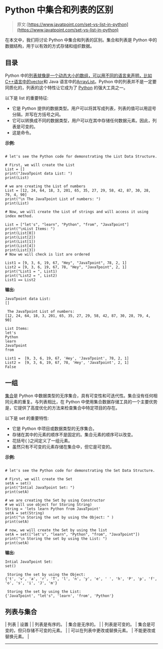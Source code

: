 # Python 中集合和列表的区别

> 原文:[https://www.javatpoint.com/set-vs-list-in-python](https://www.javatpoint.com/set-vs-list-in-python)

在本文中，我们将讨论 Python 中集合和列表的区别。集合和列表是 Python 中的数据结构，用于以有效的方式存储和组织数据。

## 目录

Python 中的[列表就像是一个动态大小的数组，可以用不同的语言来声明，比如 C++语言中的](https://www.javatpoint.com/python-lists)[vector](https://www.javatpoint.com/cpp-vector)和 Java 语言中的[ArrayList](https://www.javatpoint.com/java-arraylist)。Python 中的列表并不是一定要同质化的，列表的这个特性让它成为了 [Python](https://www.javatpoint.com/python-tutorial) 的强大工具之一。

以下是 list 的重要特征:

*   它是 Python 提供的数据类型。用户可以将其写成列表，列表的值可以用逗号分隔，并写在方括号之间。
*   它可以转换成不同的数据类型，用户可以在其中存储任何数据元素。因此，列表是可变的。
*   这是命令。

**示例:**

```

# let's see the Python code for demonstrating the List Data Structure. 

# First, we will create the List
List = []
print("JavaTpoint data List: ")
print(List)

# we are creating the List of numbers
List = [12, 24, 64, 18, 3, 201, 65, 35, 27, 29, 58, 42, 87, 30, 28, 79, 4, 90]
print("\n The JavaTpoint List of numbers: ")
print(List)

# Now, we will create the List of strings and will access it using index method.

List = ["let's", "learn", "Python", "from", "JavaTpoint"]
print("\nList Items: ")
print(List[0]) 
print(List[2])
print(List[1])
print(List[4])
print(List[3])
# Now we will check is list are ordered

List1 = [9, 3, 6, 19, 67, "Hey", "JavaTpoint", 78, 2, 1]
List2 = [9, 3, 6, 19, 67, 78, "Hey", "JavaTpoint", 2, 1]
print("List1 = ", List1)
print("List2 = ", List2)
List1 == List2

```

**输出:**

```
JavaTpoint data List: 
[]

 The JavaTpoint List of numbers: 
[12, 24, 64, 18, 3, 201, 65, 35, 27, 29, 58, 42, 87, 30, 28, 79, 4, 90]

List Items: 
let's
Python
learn
JavaTpoint
from

List1 =  [9, 3, 6, 19, 67, 'Hey', 'JavaTpoint', 78, 2, 1]
List2 =  [9, 3, 6, 19, 67, 78, 'Hey', 'JavaTpoint', 2, 1]
False

```

## 一组

[集合](https://www.javatpoint.com/python-set)是 Python 中数据类型的无序集合，具有可变性和可迭代性。集合没有任何相同元素的重复。与列表相比，在 Python 中使用集合数据存储工具的一个主要优势是，它提供了高度优化的方法来检查集合中特定项目的存在。

以下是 set 的重要特性:

*   它是 Python 中项目或数据类型的无序集合。
*   存储在其中的元素的顺序不是固定的。集合元素的顺序可以改变。
*   花括号{ }之间定义了一组元素。
*   虽然只有不可变的元素存储在集合中，但它是可变的。

**示例:**

```

# let's see the Python code for demonstrating the Set Data Structure. 

# First, we will create the Set
setA = set()
print("Intial JavaTpoint Set: ")
print(setA)

# we are creating the Set by using Constructor
# we will use object for Storing String)
String = 'lets learn Python from JavaTpoint'
setA = set(String)
print("\n Storing the set by using the Object: " )
print(setA)

# now, we will create the Set by using the list
setA = set(["let's", "learn", "Python", "from", "JavaTpoint"])
print("\n Storing the set by using the List: ")
print(setA)

```

**输出:**

```
Intial JavaTpoint Set: 
set()

 Storing the set by using the Object: 
{'t', 'v', 'a', 'r', 'T', 'l', 'n', 'y', 'e', ' ', 'h', 'P', 'p', 'f', 'o', 's', 'i', 'J', 'm'}

 Storing the set by using the List: 
{'JavaTpoint', "let's", 'learn', 'from', 'Python'}

```

## 列表与集合

| 列表 | 设置 |
| 列表是有序的。 | 集合是无序的。 |
| 列表是可变的。 | 集合是可变的，但只存储不可变的元素。 |
| 可以在列表中更改或替换元素。 | 不能更改或替换元素。 |

* * *